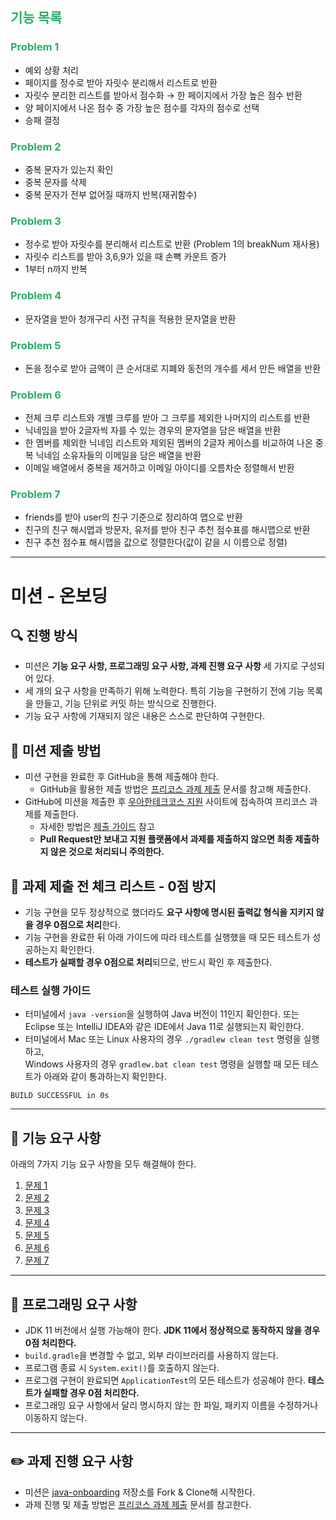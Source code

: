 ## <span style="color: #2BAE66">기능 목록</span>

### <span style="color: #2BAE66">Problem 1</span>

- 예외 상황 처리
- 페이지를 정수로 받아 자릿수 분리해서 리스트로 반환
- 자릿수 분리한 리스트를 받아서 점수화 → 한 페이지에서 가장 높은 점수 반환
- 양 페이지에서 나온 점수 중 가장 높은 점수를 각자의 점수로 선택
- 승패 결정

### <span style="color: #2BAE66">Problem 2</span>

- 중복 문자가 있는지 확인
- 중복 문자를 삭제
- 중복 문자가 전부 없어질 때까지 반복(재귀함수)

### <span style="color: #2BAE66">Problem 3</span>

- 정수로 받아 자릿수를 분리해서 리스트로 반환 (Problem 1의 breakNum 재사용)
- 자릿수 리스트를 받아 3,6,9가 있을 때 손뼉 카운트 증가
- 1부터 n까지 반복

### <span style="color: #2BAE66">Problem 4</span>

- 문자열을 받아 청개구리 사전 규칙을 적용한 문자열을 반환

### <span style="color: #2BAE66">Problem 5</span>

- 돈을 정수로 받아 금액이 큰 순서대로 지폐와 동전의 개수를 세서 만든 배열을 반환

### <span style="color: #2BAE66">Problem 6</span>

- 전체 크루 리스트와 개별 크루를 받아 그 크루를 제외한 나머지의 리스트를 반환
- 닉네임을 받아 2글자씩 자를 수 있는 경우의 문자열을 담은 배열을 반환
- 한 멤버를 제외한 닉네임 리스트와 제외된 멤버의 2글자 케이스를 비교하여 나온 중복 닉네임 소유자들의 이메일을 담은 배열을 반환
- 이메일 배열에서 중복을 제거하고 이메일 아이디를 오름차순 정렬해서 반환

### <span style="color: #2BAE66">Problem 7</span>

- friends를 받아 user의 친구 기준으로 정리하여 맵으로 반환
- 친구의 친구 해시맵과 방문자, 유저를 받아 친구 추천 점수표를 해시맵으로 반환
- 친구 추천 점수표 해시맵을 값으로 정렬한다(값이 같을 시 이름으로 정렬)


***

# 미션 - 온보딩

## 🔍 진행 방식

- 미션은 **기능 요구 사항, 프로그래밍 요구 사항, 과제 진행 요구 사항** 세 가지로 구성되어 있다.
- 세 개의 요구 사항을 만족하기 위해 노력한다. 특히 기능을 구현하기 전에 기능 목록을 만들고, 기능 단위로 커밋 하는 방식으로 진행한다.
- 기능 요구 사항에 기재되지 않은 내용은 스스로 판단하여 구현한다.

## 📮 미션 제출 방법

- 미션 구현을 완료한 후 GitHub을 통해 제출해야 한다.
    - GitHub을 활용한 제출 방법은 [프리코스 과제 제출](https://github.com/woowacourse/woowacourse-docs/tree/master/precourse) 문서를 참고해
      제출한다.
- GitHub에 미션을 제출한 후 [우아한테크코스 지원](https://apply.techcourse.co.kr) 사이트에 접속하여 프리코스 과제를 제출한다.
    - 자세한 방법은 [제출 가이드](https://github.com/woowacourse/woowacourse-docs/tree/master/precourse#제출-가이드) 참고
    - **Pull Request만 보내고 지원 플랫폼에서 과제를 제출하지 않으면 최종 제출하지 않은 것으로 처리되니 주의한다.**

## 🚨 과제 제출 전 체크 리스트 - 0점 방지

- 기능 구현을 모두 정상적으로 했더라도 **요구 사항에 명시된 출력값 형식을 지키지 않을 경우 0점으로 처리**한다.
- 기능 구현을 완료한 뒤 아래 가이드에 따라 테스트를 실행했을 때 모든 테스트가 성공하는지 확인한다.
- **테스트가 실패할 경우 0점으로 처리**되므로, 반드시 확인 후 제출한다.

### 테스트 실행 가이드

- 터미널에서 `java -version`을 실행하여 Java 버전이 11인지 확인한다. 또는 Eclipse 또는 IntelliJ IDEA와 같은 IDE에서 Java 11로 실행되는지 확인한다.
- 터미널에서 Mac 또는 Linux 사용자의 경우 `./gradlew clean test` 명령을 실행하고,   
  Windows 사용자의 경우  `gradlew.bat clean test` 명령을 실행할 때 모든 테스트가 아래와 같이 통과하는지 확인한다.

```
BUILD SUCCESSFUL in 0s
```

---

## 🚀 기능 요구 사항
아래의 7가지 기능 요구 사항을 모두 해결해야 한다.

1. [문제 1](./docs/PROBLEM1.md)
2. [문제 2](./docs/PROBLEM2.md)
3. [문제 3](./docs/PROBLEM3.md)
4. [문제 4](./docs/PROBLEM4.md)
5. [문제 5](./docs/PROBLEM5.md)
6. [문제 6](./docs/PROBLEM6.md)
7. [문제 7](./docs/PROBLEM7.md)

---

## 🎯 프로그래밍 요구 사항

- JDK 11 버전에서 실행 가능해야 한다. **JDK 11에서 정상적으로 동작하지 않을 경우 0점 처리한다.**
- `build.gradle`을 변경할 수 없고, 외부 라이브러리를 사용하지 않는다.
- 프로그램 종료 시 `System.exit()`를 호출하지 않는다.
- 프로그램 구현이 완료되면 `ApplicationTest`의 모든 테스트가 성공해야 한다. **테스트가 실패할 경우 0점 처리한다.**
- 프로그래밍 요구 사항에서 달리 명시하지 않는 한 파일, 패키지 이름을 수정하거나 이동하지 않는다.

---

## ✏️ 과제 진행 요구 사항

- 미션은 [java-onboarding](https://github.com/woowacourse-precourse/java-onboarding) 저장소를 Fork & Clone해 시작한다.
- 과제 진행 및 제출 방법은 [프리코스 과제 제출](https://github.com/woowacourse/woowacourse-docs/tree/master/precourse) 문서를 참고한다.

